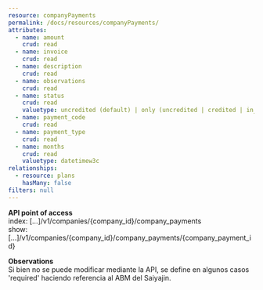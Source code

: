 ```yaml
---
resource: companyPayments
permalink: /docs/resources/companyPayments/
attributes:
  - name: amount
    crud: read
  - name: invoice
    crud: read
  - name: description
    crud: read
  - name: observations
    crud: read
  - name: status
    crud: read
    valuetype: uncredited (default) | only (uncredited | credited | in_observation)
  - name: payment_code
    crud: read
  - name: payment_type
    crud: read
  - name: months
    crud: read
    valuetype: datetimew3c
relationships:
  - resource: plans
    hasMany: false
filters: null
---
```


**API point of access**<br>
index: [...]/v1/companies/{company_id}/company_payments<br>
show: [...]/v1/companies/{company_id}/company_payments/{company_payment_id}

**Observations**<br>
Si bien no se puede modificar mediante la API, se define en algunos casos 'required' haciendo referencia al ABM del Saiyajin.
